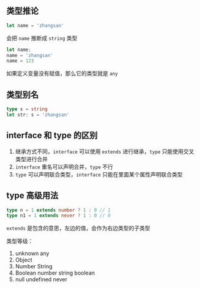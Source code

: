 ## 类型推论
```ts
let name = 'zhangsan'
```
会把 `name` 推断成 `string` 类型

```ts
let name;
name = 'zhangsan'
name = 123
```

如果定义变量没有赋值，那么它的类型就是 `any`

## 类型别名
```ts
type s = string
let str: s = 'zhangsan'
```

## interface 和 type 的区别
1. 继承方式不同，`interface` 可以使用 `extends` 进行继承，`type` 只能使用交叉类型进行合并
2. `interface` 重名可以声明合并，`type` 不行
3. `type` 可以声明联合类型，`interface` 只能在里面某个属性声明联合类型

## type 高级用法

```ts
type n = 1 extends number ? 1 : 0 // 1
type n1 = 1 extends never ? 1 : 0 // 0
```

`extends` 是包含的意思，左边的值，会作为右边类型的子类型

类型等级：
1. unknown any
2. Object
3. Number String 
4. Boolean number string boolean 
5. null undefined never